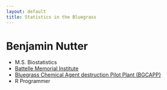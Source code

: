 ```yaml
---
layout: default
title: Statistics in the Bluegrass
---
```

<div class="blurb">
	<h1>Benjamin Nutter</h1>
</div><!-- /.blurb -->

* M.S. Biostatistics
* [Battelle Memorial Institute](http://www.battelle.org)
* [Bluegrass Chemical Agent destruction Pilot Plant (BGCAPP)](http://bechtelparsonsbgcapp.com)
* R Programmer